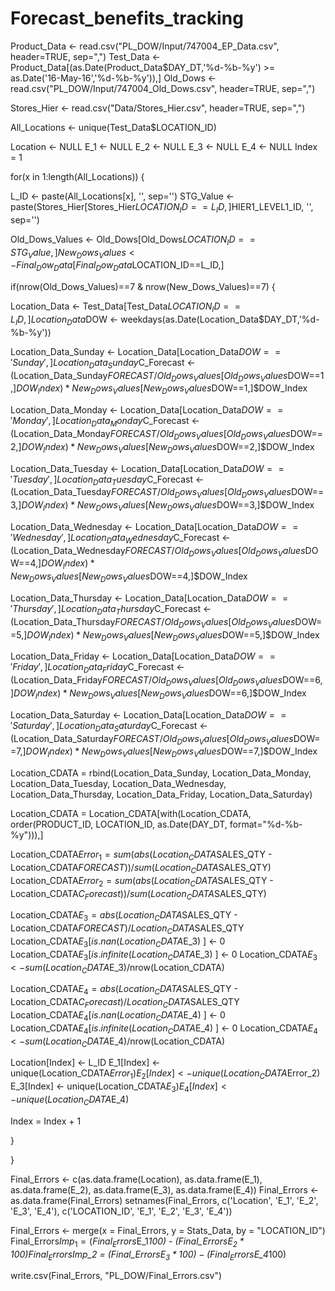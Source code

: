 # Forecast_benefits_tracking

Product_Data <- read.csv("PL_DOW/Input/747004_EP_Data.csv", header=TRUE, sep=",")
Test_Data <- Product_Data[(as.Date(Product_Data$DAY_DT,'%d-%b-%y') >= as.Date('16-May-16','%d-%b-%y')),]
Old_Dows <- read.csv("PL_DOW/Input/747004_Old_Dows.csv", header=TRUE, sep=",")

Stores_Hier <- read.csv("Data/Stores_Hier.csv", header=TRUE, sep=",")

All_Locations <- unique(Test_Data$LOCATION_ID)

Location <- NULL
E_1 <- NULL
E_2 <- NULL
E_3 <- NULL
E_4 <- NULL
Index = 1

for(x in 1:length(All_Locations)) {
  
  L_ID <- paste(All_Locations[x], '', sep='')
  STG_Value <- paste(Stores_Hier[Stores_Hier$LOCATION_ID==L_ID,]$HIER1_LEVEL1_ID, '', sep='')
  
  Old_Dows_Values <- Old_Dows[Old_Dows$LOCATION_ID==STG_Value,]
  New_Dows_Values <- Final_Dow_Data[Final_Dow_Data$LOCATION_ID==L_ID,]
  
  if(nrow(Old_Dows_Values)==7 & nrow(New_Dows_Values)==7) {
  
   Location_Data <- Test_Data[Test_Data$LOCATION_ID==L_ID,]
   Location_Data$DOW <- weekdays(as.Date(Location_Data$DAY_DT,'%d-%b-%y'))
  
   Location_Data_Sunday <- Location_Data[Location_Data$DOW=='Sunday',]
   Location_Data_Sunday$C_Forecast <- (Location_Data_Sunday$FORECAST/Old_Dows_Values[Old_Dows_Values$DOW==1,]$DOW_Index) * New_Dows_Values[New_Dows_Values$DOW==1,]$DOW_Index
   
   Location_Data_Monday <- Location_Data[Location_Data$DOW=='Monday',]
   Location_Data_Monday$C_Forecast <- (Location_Data_Monday$FORECAST/Old_Dows_Values[Old_Dows_Values$DOW==2,]$DOW_Index) * New_Dows_Values[New_Dows_Values$DOW==2,]$DOW_Index
   
   Location_Data_Tuesday <- Location_Data[Location_Data$DOW=='Tuesday',]
   Location_Data_Tuesday$C_Forecast <- (Location_Data_Tuesday$FORECAST/Old_Dows_Values[Old_Dows_Values$DOW==3,]$DOW_Index) * New_Dows_Values[New_Dows_Values$DOW==3,]$DOW_Index
   
   Location_Data_Wednesday <- Location_Data[Location_Data$DOW=='Wednesday',]
   Location_Data_Wednesday$C_Forecast <- (Location_Data_Wednesday$FORECAST/Old_Dows_Values[Old_Dows_Values$DOW==4,]$DOW_Index) * New_Dows_Values[New_Dows_Values$DOW==4,]$DOW_Index
   
   Location_Data_Thursday <- Location_Data[Location_Data$DOW=='Thursday',]
   Location_Data_Thursday$C_Forecast <- (Location_Data_Thursday$FORECAST/Old_Dows_Values[Old_Dows_Values$DOW==5,]$DOW_Index) * New_Dows_Values[New_Dows_Values$DOW==5,]$DOW_Index
   
   Location_Data_Friday <- Location_Data[Location_Data$DOW=='Friday',]
   Location_Data_Friday$C_Forecast <- (Location_Data_Friday$FORECAST/Old_Dows_Values[Old_Dows_Values$DOW==6,]$DOW_Index) * New_Dows_Values[New_Dows_Values$DOW==6,]$DOW_Index
   
   Location_Data_Saturday <- Location_Data[Location_Data$DOW=='Saturday',]
   Location_Data_Saturday$C_Forecast <- (Location_Data_Saturday$FORECAST/Old_Dows_Values[Old_Dows_Values$DOW==7,]$DOW_Index) * New_Dows_Values[New_Dows_Values$DOW==7,]$DOW_Index
   
   Location_CDATA = rbind(Location_Data_Sunday, Location_Data_Monday, Location_Data_Tuesday, Location_Data_Wednesday, Location_Data_Thursday, Location_Data_Friday, Location_Data_Saturday)
   
   Location_CDATA = Location_CDATA[with(Location_CDATA, order(PRODUCT_ID, LOCATION_ID, as.Date(DAY_DT, format="%d-%b-%y"))),]
   
   
   Location_CDATA$Error_1 = sum(abs(Location_CDATA$SALES_QTY - Location_CDATA$FORECAST))/sum(Location_CDATA$SALES_QTY)
   Location_CDATA$Error_2 = sum(abs(Location_CDATA$SALES_QTY - Location_CDATA$C_Forecast))/sum(Location_CDATA$SALES_QTY)
   
   
   Location_CDATA$E_3 = abs(Location_CDATA$SALES_QTY - Location_CDATA$FORECAST)/Location_CDATA$SALES_QTY
   Location_CDATA$E_3[ is.nan(Location_CDATA$E_3) ] <- 0
   Location_CDATA$E_3[ is.infinite(Location_CDATA$E_3) ] <- 0
   Location_CDATA$E_3 <- sum(Location_CDATA$E_3)/nrow(Location_CDATA)
   
   Location_CDATA$E_4 = abs(Location_CDATA$SALES_QTY - Location_CDATA$C_Forecast)/Location_CDATA$SALES_QTY
   Location_CDATA$E_4[ is.nan(Location_CDATA$E_4) ] <- 0
   Location_CDATA$E_4[ is.infinite(Location_CDATA$E_4) ] <- 0
   Location_CDATA$E_4 <- sum(Location_CDATA$E_4)/nrow(Location_CDATA)
   
   
   Location[Index] <- L_ID
   E_1[Index] <- unique(Location_CDATA$Error_1)
   E_2[Index] <- unique(Location_CDATA$Error_2)
   E_3[Index] <- unique(Location_CDATA$E_3)
   E_4[Index] <- unique(Location_CDATA$E_4)
   
   Index = Index + 1
  
 
  }
  
  
}

Final_Errors <- c(as.data.frame(Location), as.data.frame(E_1), as.data.frame(E_2), as.data.frame(E_3), as.data.frame(E_4))
Final_Errors <- as.data.frame(Final_Errors)
setnames(Final_Errors, c('Location', 'E_1', 'E_2', 'E_3', 'E_4'), c('LOCATION_ID', 'E_1', 'E_2', 'E_3', 'E_4'))


Final_Errors <- merge(x = Final_Errors, y = Stats_Data, by = "LOCATION_ID")
Final_Errors$Imp_1 = (Final_Errors$E_1*100) - (Final_Errors$E_2*100)
Final_Errors$Imp_2 = (Final_Errors$E_3*100) - (Final_Errors$E_4*100)

write.csv(Final_Errors, "PL_DOW/Final_Errors.csv")